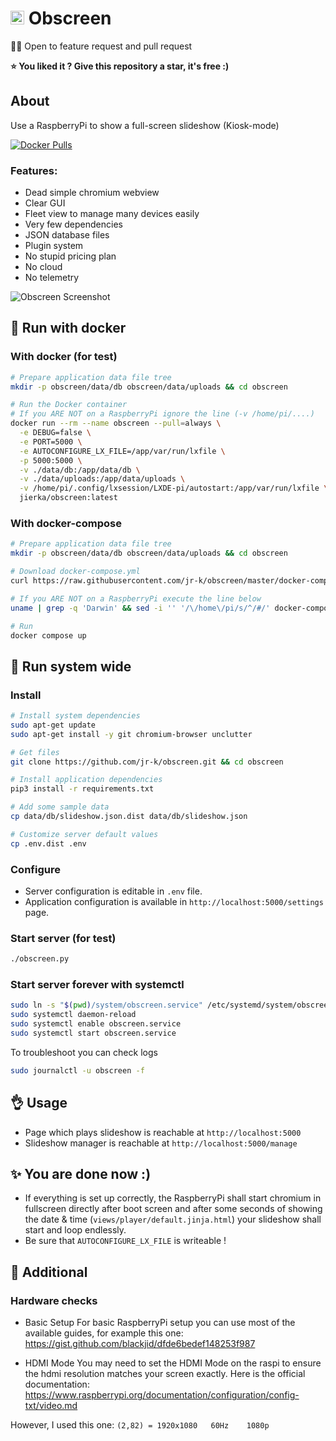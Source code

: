 # <img src="https://github.com/jr-k/obscreen/blob/master/docs/obscreen.png" width="22"> Obscreen

🧑‍🎄 Open to feature request and pull request

**⭐️ You liked it ? Give this repository a star, it's free :)**

## About
Use a RaspberryPi to show a full-screen slideshow (Kiosk-mode)

[![Docker Pulls](https://badgen.net/docker/pulls/jierka/obscreen?icon=docker&label=docker%20pulls)](https://hub.docker.com/r/jierka/obscreen/)

### Features:
- Dead simple chromium webview
- Clear GUI
- Fleet view to manage many devices easily
- Very few dependencies
- JSON database files
- Plugin system
- No stupid pricing plan
- No cloud
- No telemetry

![Obscreen Screenshot](https://github.com/jr-k/obscreen/blob/master/docs/screenshot.png  "Obscreen Screenshot")

## 🐳 Run with docker
### With docker (for test)
```bash
# Prepare application data file tree
mkdir -p obscreen/data/db obscreen/data/uploads && cd obscreen

# Run the Docker container
# If you ARE NOT on a RaspberryPi ignore the line (-v /home/pi/....)
docker run --rm --name obscreen --pull=always \
  -e DEBUG=false \
  -e PORT=5000 \
  -e AUTOCONFIGURE_LX_FILE=/app/var/run/lxfile \
  -p 5000:5000 \
  -v ./data/db:/app/data/db \
  -v ./data/uploads:/app/data/uploads \
  -v /home/pi/.config/lxsession/LXDE-pi/autostart:/app/var/run/lxfile \
  jierka/obscreen:latest
```

### With docker-compose
```bash
# Prepare application data file tree
mkdir -p obscreen/data/db obscreen/data/uploads && cd obscreen

# Download docker-compose.yml
curl https://raw.githubusercontent.com/jr-k/obscreen/master/docker-compose.yml > docker-compose.yml

# If you ARE NOT on a RaspberryPi execute the line below
uname | grep -q 'Darwin' && sed -i '' '/\/home\/pi/s/^/#/' docker-compose.yml || sed -i '/\/home\/pi/s/^/#/' docker-compose.yml

# Run
docker compose up
```

## 📠 Run system wide
### Install
```bash
# Install system dependencies
sudo apt-get update
sudo apt-get install -y git chromium-browser unclutter

# Get files
git clone https://github.com/jr-k/obscreen.git && cd obscreen

# Install application dependencies
pip3 install -r requirements.txt

# Add some sample data
cp data/db/slideshow.json.dist data/db/slideshow.json

# Customize server default values
cp .env.dist .env
```

### Configure
- Server configuration is editable in `.env` file.
- Application configuration is available in `http://localhost:5000/settings` page.

### Start server (for test)
```bash
./obscreen.py
```

### Start server forever with systemctl
```bash
sudo ln -s "$(pwd)/system/obscreen.service" /etc/systemd/system/obscreen.service
sudo systemctl daemon-reload
sudo systemctl enable obscreen.service
sudo systemctl start obscreen.service
```

To troubleshoot you can check logs
```bash
sudo journalctl -u obscreen -f 
```

## 👌 Usage
- Page which plays slideshow is reachable at `http://localhost:5000`
- Slideshow manager is reachable at `http://localhost:5000/manage`
    
## ✨ You are done now :)
- If everything is set up correctly, the RaspberryPi shall start chromium in fullscreen directly after boot screen and after some seconds of showing the date & time (`views/player/default.jinja.html`) your slideshow shall start and loop endlessly.
- Be sure that `AUTOCONFIGURE_LX_FILE` is writeable !

## 📎 Additional

### Hardware checks
- Basic Setup
For basic RaspberryPi setup you can use most of the available guides, for example this one:
https://gist.github.com/blackjid/dfde6bedef148253f987

- HDMI Mode
You may need to set the HDMI Mode on the raspi to ensure the hdmi resolution matches your screen exactly. Here is the official documentation:
https://www.raspberrypi.org/documentation/configuration/config-txt/video.md

However, I used this one: `(2,82) = 1920x1080	60Hz	1080p`
